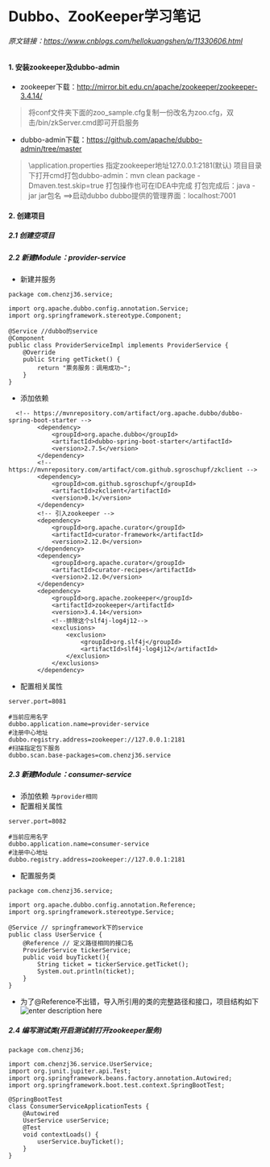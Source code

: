 # Dubbo、ZooKeeper学习笔记

###### 原文链接：https://www.cnblogs.com/hellokuangshen/p/11330606.html  
#### 1. 安装zookeeper及dubbo-admin
- zookeeper下载：http://mirror.bit.edu.cn/apache/zookeeper/zookeeper-3.4.14/
> 将conf文件夹下面的zoo_sample.cfg复制一份改名为zoo.cfg，双击/bin/zkServer.cmd即可开启服务
- dubbo-admin下载：https://github.com/apache/dubbo-admin/tree/master
> \application.properties 指定zookeeper地址127.0.0.1:2181(默认)
> 项目目录下打开cmd打包dubbo-admin：mvn clean package -Dmaven.test.skip=true 
> 打包操作也可在IDEA中完成
> 打包完成后：java -jar jar包名  ==>启动dubbo
> dubbo提供的管理界面：localhost:7001
#### 2. 创建项目
##### 2.1 创建空项目
##### 2.2 新建Module：provider-service
- 新建并服务
```
package com.chenzj36.service;

import org.apache.dubbo.config.annotation.Service;
import org.springframework.stereotype.Component;

@Service //dubbo的service
@Component
public class ProviderServiceImpl implements ProviderService {
    @Override
    public String getTicket() {
        return "票务服务：调用成功~";
    }
}
```
- 添加依赖
```
  <!-- https://mvnrepository.com/artifact/org.apache.dubbo/dubbo-spring-boot-starter -->
        <dependency>
            <groupId>org.apache.dubbo</groupId>
            <artifactId>dubbo-spring-boot-starter</artifactId>
            <version>2.7.5</version>
        </dependency>
        <!-- https://mvnrepository.com/artifact/com.github.sgroschupf/zkclient -->
        <dependency>
            <groupId>com.github.sgroschupf</groupId>
            <artifactId>zkclient</artifactId>
            <version>0.1</version>
        </dependency>
        <!-- 引入zookeeper -->
        <dependency>
            <groupId>org.apache.curator</groupId>
            <artifactId>curator-framework</artifactId>
            <version>2.12.0</version>
        </dependency>
        <dependency>
            <groupId>org.apache.curator</groupId>
            <artifactId>curator-recipes</artifactId>
            <version>2.12.0</version>
        </dependency>
        <dependency>
            <groupId>org.apache.zookeeper</groupId>
            <artifactId>zookeeper</artifactId>
            <version>3.4.14</version>
            <!--排除这个slf4j-log4j12-->
            <exclusions>
                <exclusion>
                    <groupId>org.slf4j</groupId>
                    <artifactId>slf4j-log4j12</artifactId>
                </exclusion>
            </exclusions>
        </dependency>

```
- 配置相关属性
```
server.port=8081

#当前应用名字
dubbo.application.name=provider-service
#注册中心地址
dubbo.registry.address=zookeeper://127.0.0.1:2181
#扫描指定包下服务
dubbo.scan.base-packages=com.chenzj36.service
```
##### 2.3 新建Module：consumer-service
- 添加依赖
`与provider相同`
- 配置相关属性
```
server.port=8082

#当前应用名字
dubbo.application.name=consumer-service
#注册中心地址
dubbo.registry.address=zookeeper://127.0.0.1:2181
```
- 配置服务类
```
package com.chenzj36.service;

import org.apache.dubbo.config.annotation.Reference;
import org.springframework.stereotype.Service;

@Service // springframework下的service
public class UserService {
    @Reference // 定义路径相同的接口名
    ProviderService tickerService;
    public void buyTicket(){
        String ticket = tickerService.getTicket();
        System.out.println(ticket);
    }
}
```
- 为了@Reference不出错，导入所引用的类的完整路径和接口，项目结构如下    
![enter description here](http://q5053ip41.bkt.clouddn.com/xsj/1581334814618.png)  
##### 2.4 编写测试类(开启测试前打开zookeeper服务)
```
package com.chenzj36;

import com.chenzj36.service.UserService;
import org.junit.jupiter.api.Test;
import org.springframework.beans.factory.annotation.Autowired;
import org.springframework.boot.test.context.SpringBootTest;

@SpringBootTest
class ConsumerServiceApplicationTests {
    @Autowired
    UserService userService;
    @Test
    void contextLoads() {
        userService.buyTicket();
    }
}
```
